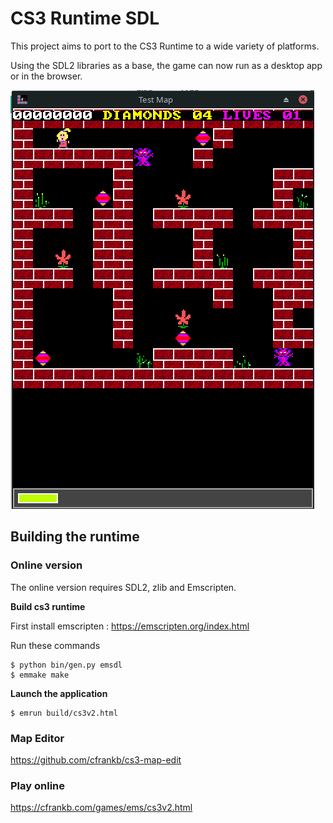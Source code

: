 # CS3 Runtime SDL

This project aims to port to the CS3 Runtime to a wide variety of platforms. 

Using the SDL2 libraries as a base, the game can now run as a desktop app or in the browser.


![alt text](images/Screenshot_2023-08-13_00-32-18.png)



## Building the runtime

### Online version


The online version requires SDL2, zlib and Emscripten.


<b> Build cs3 runtime</b>

First install emscripten : https://emscripten.org/index.html

Run these commands
```
$ python bin/gen.py emsdl
$ emmake make
```

<b>Launch the application</b>


```
$ emrun build/cs3v2.html
```

### Map Editor

https://github.com/cfrankb/cs3-map-edit

### Play online

https://cfrankb.com/games/ems/cs3v2.html

